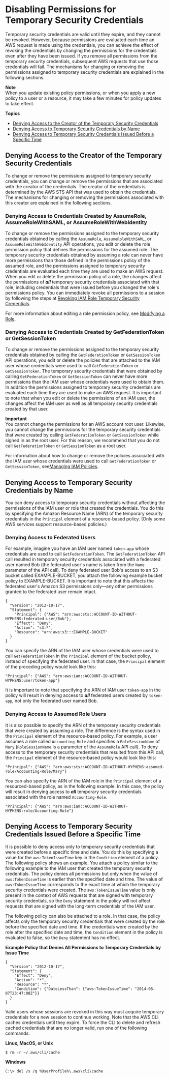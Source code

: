 # Disabling Permissions for Temporary Security Credentials<a name="id_credentials_temp_control-access_disable-perms"></a>

Temporary security credentials are valid until they expire, and they cannot be revoked\. However, because permissions are evaluated each time an AWS request is made using the credentials, you can achieve the effect of revoking the credentials by changing the permissions for the credentials even after they have been issued\. If you remove all permissions from the temporary security credentials, subsequent AWS requests that use those credentials will fail\. The mechanisms for changing or removing the permissions assigned to temporary security credentials are explained in the following sections\. 

**Note**  
When you update existing policy permissions, or when you apply a new policy to a user or a resource, it may take a few minutes for policy updates to take effect\.

**Topics**
+ [Denying Access to the Creator of the Temporary Security Credentials](#denying-access-to-credentials-creator)
+ [Denying Access to Temporary Security Credentials by Name](#denying-access-to-credentials-by-name)
+ [Denying Access to Temporary Security Credentials Issued Before a Specific Time](#denying-access-to-credentials-by-issue-time)

## Denying Access to the Creator of the Temporary Security Credentials<a name="denying-access-to-credentials-creator"></a>

To change or remove the permissions assigned to temporary security credentials, you can change or remove the permissions that are associated with the creator of the credentials\. The creator of the credentials is determined by the AWS STS API that was used to obtain the credentials\. The mechanisms for changing or removing the permissions associated with this creator are explained in the following sections\. 

### Denying Access to Credentials Created by AssumeRole, AssumeRoleWithSAML, or AssumeRoleWithWebIdentity<a name="denying-access-to-credentials-creator-roles"></a>

To change or remove the permissions assigned to the temporary security credentials obtained by calling the `AssumeRole`, `AssumeRoleWithSAML`, or `AssumeRoleWithWebIdentity` API operations, you edit or delete the role permission policy that defines the permissions for the assumed role\. The temporary security credentials obtained by assuming a role can never have more permissions than those defined in the permissions policy of the assumed role, and the permissions assigned to temporary security credentials are evaluated each time they are used to make an AWS request\. When you edit or delete the permission policy of a role, the changes affect the permissions of ***all*** temporary security credentials associated with that role, including credentials that were issued before you changed the role's permissions policy\. You can immediately revoke all permissions to a session by following the steps at [Revoking IAM Role Temporary Security Credentials](id_roles_use_revoke-sessions.md)\.

For more information about editing a role permission policy, see [Modifying a Role](id_roles_manage_modify.md)\. 

### Denying Access to Credentials Created by GetFederationToken or GetSessionToken<a name="denying-access-to-credentials-creator-federation-and-session-tokens"></a>

To change or remove the permissions assigned to the temporary security credentials obtained by calling the `GetFederationToken` or `GetSessionToken` API operations, you edit or delete the policies that are attached to the IAM user whose credentials were used to call `GetFederationToken` or `GetSessionToken`\. The temporary security credentials that were obtained by calling `GetFederationToken` or `GetSessionToken` can never have more permissions than the IAM user whose credentials were used to obtain them\. In addition the permissions assigned to temporary security credentials are evaluated each time they are used to make an AWS request\. It is important to note that when you edit or delete the permissions of an IAM user, the changes affect the IAM user as well as all temporary security credentials created by that user\.

**Important**  
You cannot change the permissions for an AWS account root user\. Likewise, you cannot change the permissions for the temporary security credentials that were created by calling `GetFederationToken` or `GetSessionToken` while signed in as the root user\. For this reason, we recommend that you do not call `GetFederationToken` or `GetSessionToken` as a root user\.

For information about how to change or remove the policies associated with the IAM user whose credentials were used to call `GetFederationToken` or `GetSessionToken`, see[Managing IAM Policies](access_policies_manage.md)\.

## Denying Access to Temporary Security Credentials by Name<a name="denying-access-to-credentials-by-name"></a>

You can deny access to temporary security credentials without affecting the permissions of the IAM user or role that created the credentials\. You do this by specifying the Amazon Resource Name \(ARN\) of the temporary security credentials in the `Principal` element of a resource\-based policy\. \(Only some AWS services support resource\-based policies\.\)

### Denying Access to Federated Users<a name="denying-access-by-name-get-federation-token"></a>

For example, imagine you have an IAM user named `token-app` whose credentials are used to call `GetFederationToken`\. The `GetFederationToken` API call resulted in temporary security credentials associated with a federated user named Bob \(the federated user's name is taken from the `Name` parameter of the API call\)\. To deny federated user Bob's access to an S3 bucket called EXAMPLE\-BUCKET, you attach the following example bucket policy to EXAMPLE\-BUCKET\. It is important to note that this affects the federated user's Amazon S3 permissions only—any other permissions granted to the federated user remain intact\. 

```
{
  "Version": "2012-10-17",
  "Statement": {
    "Principal": {"AWS": "arn:aws:sts::ACCOUNT-ID-WITHOUT-HYPHENS:federated-user/Bob"},
    "Effect": "Deny",
    "Action": "s3:*",
    "Resource": "arn:aws:s3:::EXAMPLE-BUCKET"
  }
}
```

You can specify the ARN of the IAM user whose credentials were used to call `GetFederationToken` in the `Principal` element of the bucket policy, instead of specifying the federated user\. In that case, the `Principal` element of the preceding policy would look like this:

```
"Principal": {"AWS": "arn:aws:iam::ACCOUNT-ID-WITHOUT-HYPHENS:user/token-app"}
```

It is important to note that specifying the ARN of IAM user `token-app` in the policy will result in denying access to ***all*** federated users created by `token-app`, not only the federated user named Bob\. 

### Denying Access to Assumed Role Users<a name="denying-access-by-name-assume-role"></a>

It is also possible to specify the ARN of the temporary security credentials that were created by assuming a role\. The difference is the syntax used in the `Principal` element of the resource\-based policy\. For example, a user assumes a role called `Accounting-Role` and specifies a `RoleSessionName` of `Mary` \(`RoleSessionName` is a parameter of the `AssumeRole` API call\)\. To deny access to the temporary security credentials that resulted from this API call, the `Principal` element of the resource\-based policy would look like this:

```
"Principal": {"AWS": "arn:aws:sts::ACCOUNT-ID-WITHOUT-HYPHENS:assumed-role/Accounting-Role/Mary"}
```

You can also specify the ARN of the IAM role in the `Principal` element of a resourced\-based policy, as in the following example\. In this case, the policy will result in denying access to ***all*** temporary security credentials associated with the role named `Accounting-Role`\. 

```
"Principal": {"AWS": "arn:aws:iam::ACCOUNT-ID-WITHOUT-HYPHENS:role/Accounting-Role"}
```

## Denying Access to Temporary Security Credentials Issued Before a Specific Time<a name="denying-access-to-credentials-by-issue-time"></a>

It is possible to deny access only to temporary security credentials that were created before a specific time and date\. You do this by specifying a value for the `aws:TokenIssueTime` key in the `Condition` element of a policy\. The following policy shows an example\. You attach a policy similar to the following example to the IAM user that created the temporary security credentials\. The policy denies all permissions but only when the value of `aws:TokenIssueTime` is earlier than the specified date and time\. The value of `aws:TokenIssueTime` corresponds to the exact time at which the temporary security credentials were created\. The `aws:TokenIssueTime` value is only present in the context of AWS requests that are signed with temporary security credentials, so the `Deny` statement in the policy will not affect requests that are signed with the long\-term credentials of the IAM user\. 

The following policy can also be attached to a role\. In that case, the policy affects only the temporary security credentials that were created by the role before the specified date and time\. If the credentials were created by the role after the specified date and time, the `Condition` element in the policy is evaluated to false, so the `Deny` statement has no effect\.

**Example Policy that Denies All Permissions to Temporary Credentials by Issue Time**  

```
{
  "Version": "2012-10-17",
  "Statement": {
    "Effect": "Deny",
    "Action": "*",
    "Resource": "*",
    "Condition": {"DateLessThan": {"aws:TokenIssueTime": "2014-05-07T23:47:00Z"}}
  }
}
```

Valid users whose sessions are revoked in this way must acquire temporary credentials for a new session to continue working\. Note that the AWS CLI caches credentials until they expire\. To force the CLI to delete and refresh cached credentials that are no longer valid, run one of the following commands:

**Linux, MacOS, or Unix**

```
$ rm -r ~/.aws/cli/cache
```

**Windows**

```
C:\> del /s /q %UserProfile%\.aws\cli\cache
```